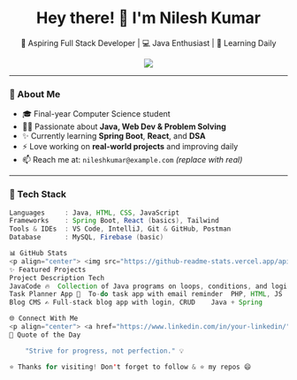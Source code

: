 <h1 align="center">Hey there! 👋 I'm Nilesh Kumar</h1>

<p align="center">
  🚀 Aspiring Full Stack Developer | 💻 Java Enthusiast | 🌱 Learning Daily  
</p>

<p align="center">
  <img src="https://readme-typing-svg.herokuapp.com/?lines=Welcome+to+my+GitHub!;I+love+coding+in+Java+🧠;Frontend+&+Backend+Explorer!;Let's+build+something+awesome+💥&center=true&width=500&height=45">
</p>

---

### 🚀 About Me

- 🎓 Final-year Computer Science student  
- 🧑‍💻 Passionate about **Java, Web Dev & Problem Solving**  
- ✨ Currently learning **Spring Boot**, **React**, and **DSA**  
- ⚡ Love working on **real-world projects** and improving daily  
- 📫 Reach me at: `nileshkumar@example.com` *(replace with real)*

---

### 💼 Tech Stack

```java
Languages     : Java, HTML, CSS, JavaScript
Frameworks    : Spring Boot, React (basics), Tailwind
Tools & IDEs  : VS Code, IntelliJ, Git & GitHub, Postman
Database      : MySQL, Firebase (basic)

📊 GitHub Stats
<p align="center"> <img src="https://github-readme-stats.vercel.app/api?username=NileshUserName&show_icons=true&theme=tokyonight" height="170"/> <img src="https://github-readme-stats.vercel.app/api/top-langs/?username=NileshUserName&layout=compact&theme=tokyonight" height="170"/> </p>
✨ Featured Projects
Project	Description	Tech
JavaCode 🔥	Collection of Java programs on loops, conditions, and logic building	Java
Task Planner App 📆	To-do task app with email reminder	PHP, HTML, JS
Blog CMS ✍️	Full-stack blog app with login, CRUD	Java + Spring

🌐 Connect With Me
<p align="center"> <a href="https://www.linkedin.com/in/your-linkedin/" target="_blank"> <img src="https://img.shields.io/badge/LinkedIn-blue?style=for-the-badge&logo=linkedin" /> </a> <a href="mailto:nileshkumar@example.com"> <img src="https://img.shields.io/badge/Gmail-red?style=for-the-badge&logo=gmail" /> </a> <a href="https://github.com/NileshUserName"> <img src="https://img.shields.io/badge/GitHub-black?style=for-the-badge&logo=github" /> </a> </p>
🧠 Quote of the Day

    "Strive for progress, not perfection." 💡

⭐ Thanks for visiting! Don't forget to follow & ⭐ my repos 😄
